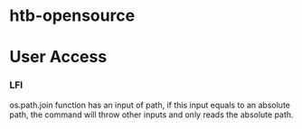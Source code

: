 # htb-opensource

# User Access
### LFI

os.path.join function has an input of path, if this input equals to an absolute path, the command will throw other inputs and only reads the absolute path.

